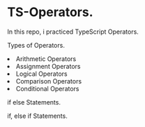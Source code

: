# TS-Operators.

<p>In this repo, i practiced TypeScript Operators.</p>
<p>Types of Operators.</p>
<li>Arithmetic Operators</li>
<li>Assignment Operators</li>
<li>Logical Operators</li>
<li>Comparison Operators</li>
<li>Conditional Operators</li>

<p>if else Statements.</p>
<p>if, else if Statements.</p>
